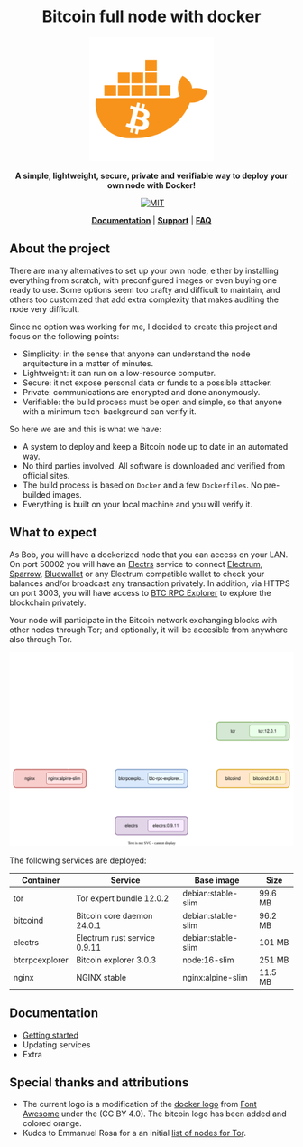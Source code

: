 <div align="center">
  <h1>Bitcoin full node with docker</h1>

  <img alt="Logo" src="./.doc/readme/logo.png" width="220"/>

  <p>
    <strong>A simple, lightweight, secure, private and verifiable way to deploy your own node with Docker!</strong>
  </p>

  <p>
  <a href="https://github.com/reverse-hash/bitcoin-full-node-with-docker/actions/workflows/build.yml">
<img alt="" src="https://github.com/reverse-hash/bitcoin-full-node-with-docker/actions/workflows/build.yml/badge.svg"></a>
    <a href="./LICENSE.txt"><img alt="MIT" src="https://img.shields.io/badge/license-MIT-blue.svg"/></a>  


  </p>

   <strong><a href="#documentation">Documentation</a> </strong>
   | <strong><a href="https://github.com/reverse-hash/bitcoin-full-node-with-docker/discussions">Support</a></strong>
   | <strong><a href="./FAQ.md">FAQ</a></strong>
</div>

## About the project

There are many alternatives to set up your own node, either by installing everything from scratch, with preconfigured images or even buying one ready to use. Some options seem too crafty and difficult to maintain, and others too customized that add extra complexity that makes auditing the node very difficult.

Since no option was working for me, I decided to create this project and focus on the following points:

- Simplicity: in the sense that anyone can understand the node arquitecture in a matter of minutes.
- Lightweight: it can run on a low-resource computer.
- Secure: it not expose personal data or funds to a possible attacker. 
- Private: communications are encrypted and done anonymously.
- Verifiable: the build process must be open and simple, so that anyone with a minimum tech-background can verify it.


So here we are and this is what we have:

- A system to deploy and keep a Bitcoin node up to date in an automated way.
- No third parties involved. All software is downloaded and verified from official sites.
- The build process is based on `Docker` and a few `Dockerfiles`. No pre-builded images.
- Everything is built on your local machine and you will verify it.

## What to expect

As Bob, you will have a dockerized node that you can access on your LAN. On port 50002 you will have an <a href="https://github.com/romanz/electrs">Electrs</a> service to connect <a href="https://github.com/spesmilo/electrum">Electrum</a>, <a href="https://github.com/sparrowwallet/sparrow">Sparrow</a>, <a href="https://github.com/bluewallet/bluewallet">Bluewallet</a> or any Electrum compatible wallet to check your balances and/or broadcast any transaction privately. In addition, via HTTPS on port 3003, you will have access to <a href="https://github.com/janoside/btc-rpc-explorer">BTC RPC Explorer</a> to explore the blockchain privately.

Your node will participate in the Bitcoin network exchanging blocks with other nodes through Tor; and optionally, it will be accesible from anywhere also through Tor.

![Diagram](.doc/readme/diagram.svg)

The following services are deployed:

| Container | Service | Base image | Size |
| --- | --- | --- | --- |
| tor | Tor expert bundle 12.0.2 | debian:stable-slim | 99.6 MB |
| bitcoind | Bitcoin core daemon 24.0.1 | debian:stable-slim | 96.2 MB |
| electrs | Electrum rust service 0.9.11 | debian:stable-slim | 101 MB |
| btcrpcexplorer | Bitcoin explorer 3.0.3 | node:16-slim | 251 MB |
| nginx | NGINX stable | nginx:alpine-slim | 11.5 MB |


## Documentation
<a href="#documentation"></a>

- <a href="./GETTING_STARTED.md">Getting started</a>
- Updating services
- Extra

## Special thanks and attributions

- The current logo is a modification of the <a href="https://fontawesome.com/icons/docker">docker logo</a> from <a href="https://fontawesome.com">Font Awesome</a> under the (CC BY 4.0). The bitcoin logo has been added and colored orange.
- Kudos to Emmanuel Rosa for a an initial <a href="https://github.com/emmanuelrosa/bitcoin-onion-nodes">list of nodes for Tor</a>.
